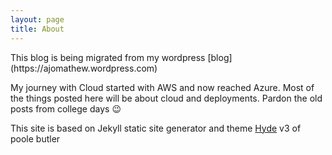 ```yaml
---
layout: page
title: About
---
```

<!-- Clarity tracking code for https://blog.ajomathew.dev/ --><script>    (function(c,l,a,r,i,t,y){        c[a]=c[a]||function(){(c[a].q=c[a].q||[]).push(arguments)};        t=l.createElement(r);t.async=1;t.src="https://www.clarity.ms/tag/"+i+"?ref=bwt";        y=l.getElementsByTagName(r)[0];y.parentNode.insertBefore(t,y);    })(window, document, "clarity", "script", "6zjz4tmecp");</script>

<!-- Global site tag (gtag.js) - Google Analytics -->
<script async src="https://www.googletagmanager.com/gtag/js?id=UA-173531397-1"></script>
<script>
  window.dataLayer = window.dataLayer || [];
  function gtag(){dataLayer.push(arguments);}
  gtag('js', new Date());

  gtag('config', 'UA-173531397-1');
</script>
<p class="message">
  This blog is being migrated from my wordpress [blog](https://ajomathew.wordpress.com)
</p>

 My journey with Cloud started with AWS and now reached Azure. Most of the things posted here will be about cloud and deployments. Pardon the old posts from college days 😉

This site is based on Jekyll static site generator and theme [Hyde](https://hyde.getpoole.com/) v3 of poole butler

